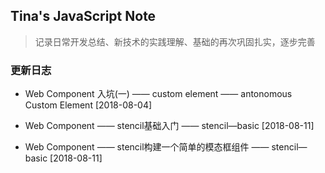 ## Tina's JavaScript Note
> 记录日常开发总结、新技术的实践理解、基础的再次巩固扎实，逐步完善

### 更新日志
+ Web Component 入坑(一) —— custom element —— antonomous Custom Element [2018-08-04] 

+ Web Component —— stencil基础入门 —— stencil—basic [2018-08-11]

+ Web Component —— stencil构建一个简单的模态框组件 —— stencil—basic [2018-08-11]


    